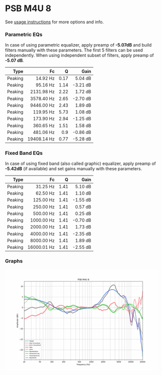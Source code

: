 # PSB M4U 8
See [usage instructions](https://github.com/jaakkopasanen/AutoEq#usage) for more options and info.

### Parametric EQs
In case of using parametric equalizer, apply preamp of **-5.07dB** and build filters manually
with these parameters. The first 5 filters can be used independently.
When using independent subset of filters, apply preamp of **-5.07 dB**.

| Type    | Fc          |    Q | Gain     |
|--------:|------------:|-----:|---------:|
| Peaking | 14.92 Hz    | 0.17 | 5.04 dB  |
| Peaking | 95.16 Hz    | 1.14 | -3.21 dB |
| Peaking | 2131.98 Hz  | 2.22 | 1.72 dB  |
| Peaking | 3578.40 Hz  | 2.65 | -2.70 dB |
| Peaking | 9446.00 Hz  | 2.43 | 1.89 dB  |
| Peaking | 119.95 Hz   | 5.73 | 1.08 dB  |
| Peaking | 173.90 Hz   | 2.94 | -1.25 dB |
| Peaking | 360.65 Hz   | 1.51 | 1.58 dB  |
| Peaking | 481.06 Hz   | 0.9  | -0.86 dB |
| Peaking | 19408.14 Hz | 0.77 | -5.28 dB |

### Fixed Band EQs
In case of using fixed band (also called graphic) equalizer, apply preamp of **-5.42dB**
(if available) and set gains manually with these parameters.

| Type    | Fc          |    Q | Gain     |
|--------:|------------:|-----:|---------:|
| Peaking | 31.25 Hz    | 1.41 | 5.10 dB  |
| Peaking | 62.50 Hz    | 1.41 | 1.10 dB  |
| Peaking | 125.00 Hz   | 1.41 | -1.55 dB |
| Peaking | 250.00 Hz   | 1.41 | 0.57 dB  |
| Peaking | 500.00 Hz   | 1.41 | 0.25 dB  |
| Peaking | 1000.00 Hz  | 1.41 | -0.70 dB |
| Peaking | 2000.00 Hz  | 1.41 | 1.73 dB  |
| Peaking | 4000.00 Hz  | 1.41 | -2.35 dB |
| Peaking | 8000.00 Hz  | 1.41 | 1.89 dB  |
| Peaking | 16000.01 Hz | 1.41 | -2.55 dB |

### Graphs
![](./PSB%20M4U%208.png)